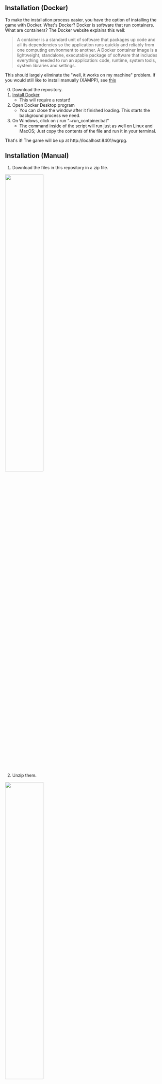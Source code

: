 

## Installation (Docker)

To make the installation process easier, you have the option of installing the game with Docker. What's Docker? Docker is software that run containers. What are containers? The Docker website explains this well:
> A container is a standard unit of software that packages up code and all its dependencies so the application runs quickly and reliably from one computing environment to another. A Docker container image is a lightweight, standalone, executable package of software that includes everything needed to run an application: code, runtime, system tools, system libraries and settings.

This should largely eliminate the "well, it works on my machine" problem. If you would still like to install manually (XAMPP), see [this](#installation-manual)

0. Download the repository.
1. [Install Docker](https://www.docker.com/products/docker-desktop/)
    * This will require a restart!
2. Open Docker Desktop program
    * You can close the window after it finished loading. This starts the background process we need.
3. On Windows, click on / run "~run_container.bat"
    * The command inside of the script will run just as well on Linux and MacOS; Just copy the contents of the file and run it in your terminal.

That's it! The game will be up at http://localhost:8401/wgrpg.

## Installation (Manual)

1. Download the files in this repository in a zip file.<br>

<img alt="" src="Images/downloadcode.PNG" width="50%"/>

2. Unzip them.<br>
<img alt="" src="Images/zip1.PNG" width="50%"/>
<img alt="" src="Images/zip2.PNG" width="50%"/>
<img alt="" src="Images/zip3.PNG" width="50%"/>

3. Rename the unzipped folder for convenience.<br>
<img alt="" src="Images/zip4.PNG" width="30%"/>
<img alt="" src="Images/downloadcode.PNG" width="50%"/>
<img alt="" src="Images/downloadcode.PNG" width="50%"/>

4. Download XAMPP from [here](https://www.apachefriends.org/download.html). Double click the file to install it. The specific location isn't important, but you'll need to remember where you installed it. These are the options needed to run the game.<br>

<img alt="" src="Images/xamppoptions.PNG" width="50%"/>

5. Uncheck Bitnami, that's not needed.<br>

6. Now that XAMPP is installed, copy the wgrpg folder into the htdocs folder inside the folder you installed XAMPP into.<br>
<img alt="" src="Images/copy1.PNG" width="50%"/>
<img alt="" src="Images/copy2.PNG" width="50%"/>
<img alt="" src="Images/copy3.PNG" width="50%"/>

7. Now in your browser, go to localhost/phpmyadmin. Create a new database.<br>
<img alt="" src="Images/sqlimport1.PNG" width="50%"/>

8. Name the new database wgrpg, and click create.<br>
<img alt="" src="Images/sqlimport3.PNG" width="50%"/>

9. Click import.<br>
<img alt="" src="Images/sqlimport4.PNG" width="50%"/>

10. Click browse, and navigate to your XAMPP install folder, then htdocs\wgrpg\SQL. Select the dbwgrpg.sql file, then click Go.<br>
<img alt="" src="Images/sqlimport5.PNG" width="50%"/>
<img alt="" src="Images/sqlimport6.PNG" width="50%"/>


## Advanced

### Building the Docker image

To build the Docker image youself, download the repository and have Docker installed. Then, from your terminal in the repository folder, run the command:<br><code>docker build -t wgrpg .</code>

### Adding or removing persistent storage
By default, the run script will create a docker volume if one does not already exist. If you would like, you can do this manually with the command:<br>
<code>docker volume create dbwgrpg</code>

You can delete (permanently!) the volume with the command:<br>
<code>docker volume rm dbwgrpg</code>

### Running the container

To run the image after you have built it and added a volume, use the command:<br>
<code>docker run -it --rm -p8401:80 -v dbwgrpg:/opt/lampp/var/mysql/ wgrpg</code>

